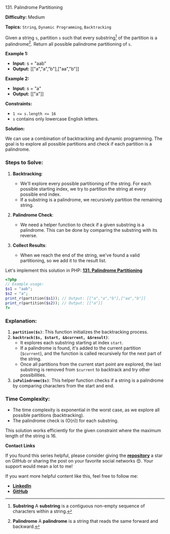 131\. Palindrome Partitioning

**Difficulty:** Medium

**Topics:** `String`, `Dynamic Programming`, `Backtracking`

Given a string `s`, partition `s` such that every substring[^1] of the partition is a palindrome[^2]. Return all possible palindrome partitioning of `s`.

**Example 1:**

- **Input:** s = "aab"
- **Output:** [["a","a","b"],["aa","b"]]

**Example 2:**

- **Input:** s = "a"
- **Output:** [["a"]]

**Constraints:**

- <code>1 <= s.length <= 16</code>
- `s` contains only lowercase English letters.

[^1]: **Substring** A **substring** is a contiguous non-empty sequence of characters within a string.

[^2]: **Palindrome** A **palindrome** is a string that reads the same forward and backward.


**Solution:**


We can use a combination of backtracking and dynamic programming. The goal is to explore all possible partitions and check if each partition is a palindrome.

### Steps to Solve:

1. **Backtracking**:
    - We'll explore every possible partitioning of the string. For each possible starting index, we try to partition the string at every possible end index.
    - If a substring is a palindrome, we recursively partition the remaining string.

2. **Palindrome Check**:
    - We need a helper function to check if a given substring is a palindrome. This can be done by comparing the substring with its reverse.

3. **Collect Results**:
    - When we reach the end of the string, we've found a valid partitioning, so we add it to the result list.


Let's implement this solution in PHP: **[131. Palindrome Partitioning](https://github.com/mah-shamim/leet-code-in-php/tree/main/algorithms/000131-palindrome-partitioning/solution.php)**

```php
<?php
// Example usage:
$s1 = "aab";
$s2 = "a";
print_r(partition($s1)); // Output: [["a","a","b"],["aa","b"]]
print_r(partition($s2)); // Output: [["a"]]
?>
```

### Explanation:

1. **`partition($s)`**: This function initializes the backtracking process.
2. **`backtrack($s, $start, &$current, &$result)`**:
    - It explores each substring starting at index `start`.
    - If a palindrome is found, it's added to the current partition (`$current`), and the function is called recursively for the next part of the string.
    - Once all partitions from the current start point are explored, the last substring is removed from `$current` to backtrack and try other possibilities.
3. **`isPalindrome($s)`**: This helper function checks if a string is a palindrome by comparing characters from the start and end.

### Time Complexity:
- The time complexity is exponential in the worst case, as we explore all possible partitions (backtracking).
- The palindrome check is \(O(n)\) for each substring.

This solution works efficiently for the given constraint where the maximum length of the string is 16.

**Contact Links**

If you found this series helpful, please consider giving the **[repository](https://github.com/mah-shamim/leet-code-in-php)** a star on GitHub or sharing the post on your favorite social networks 😍. Your support would mean a lot to me!

If you want more helpful content like this, feel free to follow me:

- **[LinkedIn](https://www.linkedin.com/in/arifulhaque/)**
- **[GitHub](https://github.com/mah-shamim)**
